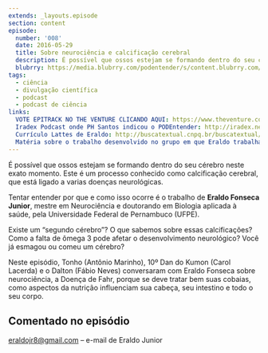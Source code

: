 ```yaml
---
extends: _layouts.episode
section: content
episode:
  number: '008'
  date: 2016-05-29
  title: Sobre neurociência e calcificação cerebral
  description: É possível que ossos estejam se formando dentro do seu cérebro neste exato momento. Este é um processo conhecido como calcificação cerebral, que está ligado a varias doenças neurológicas. Tentar entender por que e como isso ocorre é o trabalho de Eraldo Fonseca Junior.  
  blubrry: https://media.blubrry.com/podentender/s/content.blubrry.com/podentender/PODEntender_008_sobre_neurociencia_e_calcificacao_cerebral.mp3
tags:
  - ciência
  - divulgação científica
  - podcast
  - podcast de ciência
links:
  VOTE EPITRACK NO THE VENTURE CLICANDO AQUI: https://www.theventure.com/br/pt-br/finalists/epitrack
  Iradex Podcast onde PH Santos indicou o PODEntender: http://iradex.net/iradex-podcast-92-trophy-kids-perdido-em-marte-livro-e-filme/
  Currículo Lattes de Eraldo: http://buscatextual.cnpq.br/buscatextual/visualizacv.do?id=K4297294J4
  Matéria sobre o trabalho desenvolvido no grupo em que Eraldo trabalha: http://www.folhape.com.br/cotidiano/2015/9/calcificacao-cerebral-sintomas-aparecem-depois-dos-40-anos-0185.html
---
```


É possível que ossos estejam se formando dentro do seu cérebro neste exato momento. Este é um processo conhecido
como calcificação cerebral, que está ligado a varias doenças neurológicas.

Tentar entender por que e como isso ocorre é o trabalho de **Eraldo Fonseca Junior**, mestre em Neurociência
e doutorando em Biologia aplicada à saúde, pela Universidade Federal de Pernambuco (UFPE).

Existe um “segundo cérebro”?
O que sabemos sobre essas calcificações?
Como a falta de ômega 3 pode afetar o desenvolvimento neurológico?
Você já esmagou ou comeu um cérebro?

Neste episódio, Tonho (Antônio Marinho), 10º Dan do Kumon (Carol Lacerda) e o Dalton (Fábio Neves)
conversaram com Eraldo Fonseca sobre neurociência, a Doença de Fahr, porque se deve tratar bem
suas cobaias, como aspectos da nutrição influenciam sua cabeça, seu intestino e todo o seu corpo.

## Comentado no episódio

eraldojr8@gmail.com – e-mail de Eraldo Junior
